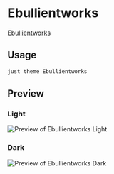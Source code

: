 # Ebullientworks

[Ebullientworks](https://github.com/ebullient)

## Usage

```bash
just theme Ebullientworks
```

## Preview

### Light

![Preview of Ebullientworks Light](preview-light.png)

### Dark

![Preview of Ebullientworks Dark](preview-dark.png)
